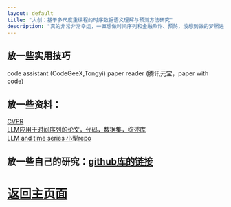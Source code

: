 ```yaml
---
layout: default
title: "大创：基于多尺度重编程的时序数据语义理解与预测方法研究"
description: "真的非常非常幸运，一直想做时间序列和金融欺诈、预防，没想到做的梦照进了现实哈哈哈哈哈"
---
```

## 放一些实用技巧
code assistant (CodeGeeX,Tongyi)
paper reader (腾讯元宝，paper with code)

## 放一些资料：

[CVPR](https://github.com/amusi/CVPR2024-Papers-with-Code)<br>
[LLM应用于时间序列的论文，代码，数据集，综述库](https://github.com/qingsongedu/Awesome-TimeSeries-SpatioTemporal-LM-LLM)<br>
[LLM and time series 小型repo](https://github.com/liaoyuhua/LLM4TS/blob/main/README_zh.md)<br>


## 放一些自己的研究：[github库的链接](https://github.com/Fishsix20236356/Fishsix20236356.github.io/tree/master/document/time-LLM)<br>




# [返回主页面](https://fishsix20236356.github.io/)

